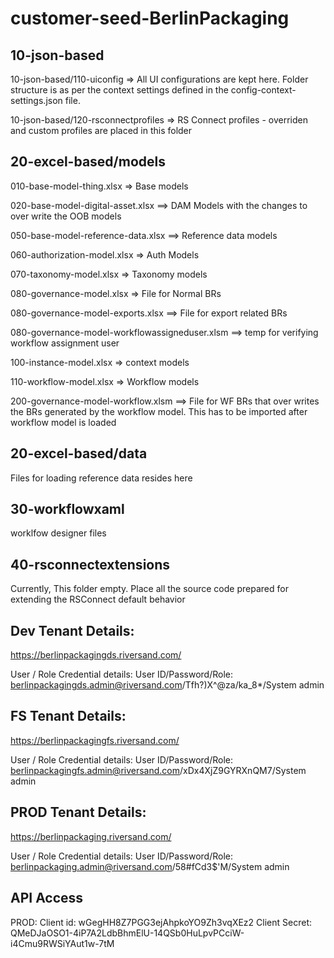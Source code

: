 # customer-seed-BerlinPackaging


10-json-based
-----------------------------------
10-json-based/110-uiconfig => All UI configurations are kept here. Folder structure is as per the context settings defined in the config-context-settings.json file.

10-json-based/120-rsconnectprofiles => RS Connect profiles - overriden and custom profiles are placed in this folder

20-excel-based/models
-----------------------------------
010-base-model-thing.xlsx => Base models

020-base-model-digital-asset.xlsx ==> DAM Models with the changes to over write the OOB models

050-base-model-reference-data.xlsx ==> Reference data models

060-authorization-model.xlsx => Auth Models

070-taxonomy-model.xlsx => Taxonomy models

080-governance-model.xlsx => File for Normal BRs

080-governance-model-exports.xlsx ==> File for export related BRs

080-governance-model-workflowassigneduser.xlsm ==> temp for verifying workflow assignment user 

100-instance-model.xlsx => context models

110-workflow-model.xlsx => Workflow models

200-governance-model-workflow.xlsm ==> File for WF BRs that over writes the BRs generated by the workflow model. This has to be imported after workflow model is loaded

20-excel-based/data
-----------------------------------
Files for loading reference data resides here

30-workflowxaml
-------------------------------------
worklfow designer files

40-rsconnectextensions
-------------------------------------
Currently, This folder empty. Place all the source code prepared for extending the RSConnect default behavior

Dev Tenant Details:
-------------------------------------
https://berlinpackagingds.riversand.com/

User / Role Credential details:
User ID/Password/Role:
berlinpackagingds.admin@riversand.com/Tfh?)X^@za/ka_8*/System admin


FS Tenant Details:
------------------------------------
https://berlinpackagingfs.riversand.com/

User / Role Credential details:
User ID/Password/Role:
berlinpackagingfs.admin@riversand.com/xDx4XjZ9GYRXnQM7/System admin

PROD Tenant Details:
-------------------------------------
https://berlinpackaging.riversand.com/

User / Role Credential details:
User ID/Password/Role:
berlinpackaging.admin@riversand.com/58#fCd3$'M/System admin

API Access
----------------------------------
PROD:
Client id: wGegHH8Z7PGG3ejAhpkoYO9Zh3vqXEz2	
Client Secret: QMeDJaOSO1-4iP7A2LdbBhmElU-14QSb0HuLpvPCciW-i4Cmu9RWSiYAut1w-7tM
